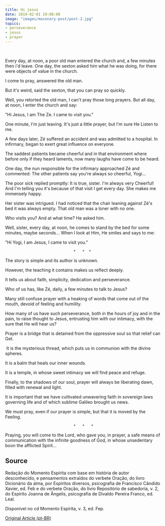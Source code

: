 ```yaml
---
title: Hi jesus
date: 2019-02-01 19:00:00
image: "images/masonary-post/post-2.jpg"
topics: 
- perseverance
- jesus
- prayer
---
```

 

Every day, at noon, a poor old man entered the church and, a few minutes
then i'd leave. One day, the sexton asked him what he was doing, for there were objects
of value in the church.

I come to pray, answered the old man.

But it's weird, said the sexton, that you can pray so quickly.

Well, you retorted the old man, I can't pray those long prayers. But all
day, at noon, I enter the church and say:

"Hi Jesus, I am The Ze. I came to visit you."

One minute, I'm just leaving. It's just a little prayer, but I'm sure He
Listen to me.

A few days later, Zé suffered an accident and was admitted to a hospital. In
infirmary, began to exert great influence on everyone.

The saddest patients became cheerful and in that environment where before only
if they heard laments, now many laughs have come to be heard.

One day, the nun responsible for the infirmary approached Zé and commented: The
other patients say you're always so cheerful, Yogi...

The poor sick replied promptly: It is true, sister. I'm always very
Cheerful! And I'm telling you it's because of that visit I get every day. She
makes me immensely happy.

Her sister was intrigued. I had noticed that the chair leaning against Zé's bed
it was always empty. That old man was a loner with no one.

Who visits you? And at what time? He asked him.

Well, sister, every day, at noon, he comes to stand by the bed for some
minutes, maybe seconds... When I look at Him, He smiles and says to me:

"Hi Yogi, I am Jesus, I came to visit you."

                                   *   *  *

The story is simple and its author is unknown.

However, the teaching it contains makes us reflect deeply.

It tells us about faith, simplicity, dedication and perseverance.

Who of us has, like Zé, daily, a few minutes to talk to
Jesus?

Many still confuse prayer with a heaking of words that come out
of the mouth, devoid of feeling and humility.

How many of us have such perseverance, both in the hours of joy and in the
pain, to raise thought to Jesus, entrusting him with our intimacy, with the
sure that He will hear us?

Prayer is a bridge that is detained from the oppressive soul so that relief can
Get.

 It is the mysterious thread, which puts us in communion with the divine spheres.

It is a balm that heals our inner wounds.

It is a temple, in whose sweet intimacy we will find peace and refuge.

Finally, to the shadows of our soul, prayer will always be liberating
dawn, filled with renewal and light.

It is important that we have cultivated unwavering faith in sovereign laws governing life
and of which sublime Galileo brought us news.

We must pray, even if our prayer is simple, but that it is moved by the
Feeling.

                                   *   *   *

Praying, you will come to the Lord, who gave you, in prayer, a safe means of communication
with the infinite goodness of God, in whose unsedentary boon the afflicted Spirit...


## Source
Redação do Momento Espírita com base em história de autor desconhecido, e
pensamentos extraídos do verbete Oração, do livro Dicionário da alma, por
Espíritos diversos, psicografia de Francisco Cândido Xavier, ed. Feb e do
verbete Oração, do livro Repositório de sabedoria, v. 2, do Espírito Joanna de
Ângelis, psicografia de Divaldo Pereira Franco, ed. Leal.

Disponível no cd Momento Espírita, v. 3, ed. Fep.


[Original Article (pt-BR)](http://momento.com.br/pt/ler_texto.php?id=3177)
